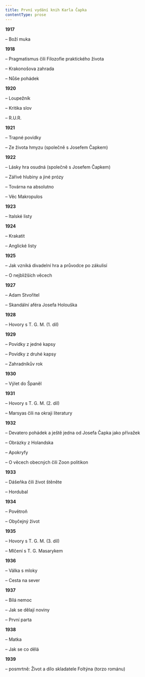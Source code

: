 ```yaml
---
title: První vydání knih Karla Čapka
contentType: prose
---
```


<section>

**1917**

– Boží muka

**1918**

– Pragmatismus čili Filozofie praktického života

– Krakonošova zahrada

– Nůše pohádek

**1920**

– Loupežník

– Kritika slov

– R.U.R.

**1921**

– Trapné povídky

– Ze života hmyzu (společně s Josefem Čapkem)

**1922**

– Lásky hra osudná (společně s Josefem Čapkem)

– Zářivé hlubiny a jiné prózy

– Továrna na absolutno

– Věc Makropulos

**1923**

– Italské listy

**1924**

– Krakatit

– Anglické listy

**1925**

– Jak vzniká divadelní hra a průvodce po zákulisí

– O nejbližších věcech

**1927**

– Adam Stvořitel

– Skandální aféra Josefa Holouška

**1928**

– Hovory s T. G. M. (1. díl)

**1929**

– Povídky z jedné kapsy

– Povídky z druhé kapsy

– Zahradníkův rok

**1930**

– Výlet do Španěl

**1931**

– Hovory s T. G. M. (2. díl)

– Marsyas čili na okraji literatury

**1932**

– Devatero pohádek a ještě jedna od Josefa Čapka jako přívažek

– Obrázky z Holandska

– Apokryfy

– O věcech obecných čili Zoon politikon

**1933**

– Dášeňka čili život štěněte

– Hordubal

**1934**

– Povětroň

– Obyčejný život

**1935**

– Hovory s T. G. M. (3. díl)

– Mlčení s T. G. Masarykem

**1936**

– Válka s mloky

– Cesta na sever

**1937**

– Bílá nemoc

– Jak se dělají noviny

– První parta

**1938**

– Matka

– Jak se co dělá

**1939**

– posmrtně: Život a dílo skladatele Foltýna (torzo románu)

</section>
